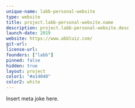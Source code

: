 ```yaml
---
unique-name: labb-personal-website
type: website
title: project.labb-personal-website.name
description: project.labb-personal-website.desc
launch-date: 2019
website: https://www.abbluiz.com/
git-url:
license-url:
founders: ["labb"]
pinned: false
hidden: true
layout: project
color1: "#a14040"
color2: white
---
```


Insert meta joke here.